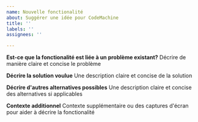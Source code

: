 ```yaml
---
name: Nouvelle fonctionalité
about: Suggérer une idée pour CodeMachine
title: ''
labels: ''
assignees: ''

---
```


**Est-ce que la fonctionalité est liée à un problème existant?**
Décrire de manière claire et concise le problème

**Décrire la solution voulue**
Une description claire et concise de la solution

**Décrire d'autres alternatives possibles**
Une description claire et concise des alternatives si applicables

**Contexte additionnel**
Contexte supplémentaire ou des captures d'écran pour aider à décrire la fonctionalité
